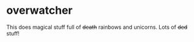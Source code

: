 # overwatcher
This does magical stuff full of ~~death~~ rainbows and unicorns. Lots of ~~ded~~ stuff!
